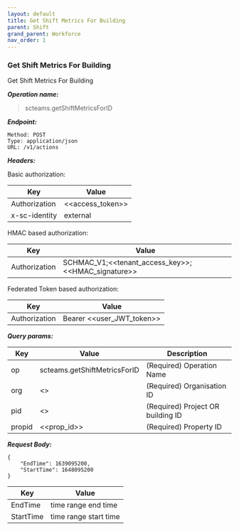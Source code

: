 ```yaml
---
layout: default
title: Get Shift Metrics For Building
parent: Shift
grand_parent: Workforce
nav_order: 1
---
```


### Get Shift Metrics For Building

Get Shift Metrics For Building

***Operation name:***

> scteams.getShiftMetricsForID

***Endpoint:***

```
Method: POST
Type: application/json
URL: /v1/actions
```

***Headers:***

Basic authorization:

|Key|Value|
|---|---|
|Authorization|<<access_token>>|
|x-sc-identity|external|

HMAC based authorization:

|Key|Value|
|---|---|
|Authorization|SCHMAC_V1;<<tenant_access_key>>;<<HMAC_signature>>|

Federated Token based authorization:

|Key|Value|
|---|---|
|Authorization|Bearer <<user_JWT_token>>|

***Query params:***

| Key | Value | Description |
| --- | ------|-------------|
| op | scteams.getShiftMetricsForID | (Required) Operation Name |
| org | <<org>> | (Required) Organisation ID |
| pid | <<pid>> | (Required) Project OR building ID |
| propid | <<prop_id>> | (Required) Property ID |


***Request Body:***

```
{
    "EndTime": 1639095200,
    "StartTime": 1648095200
}
```

|Key|Value|
|---|---|
|EndTime|time range end time|
|StartTime|time range start time|